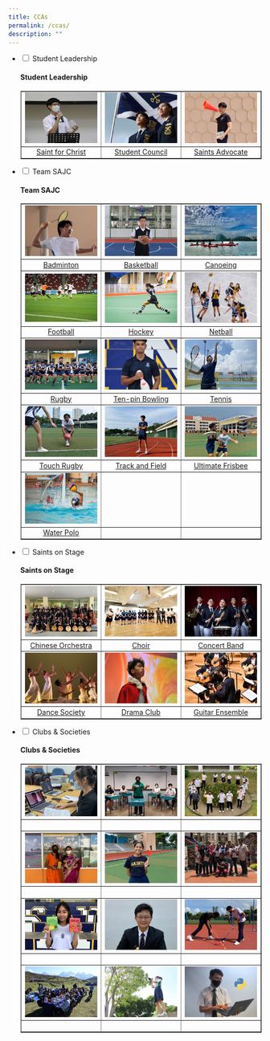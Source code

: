```yaml
---
title: CCAs
permalink: /ccas/
description: ""
---
```

<ul class="jekyllcodex_accordion">
<li><input id="accordion1" type="checkbox" /> <label for="accordion1">Student Leadership</label>
<div>
<h4><strong>Student Leadership</strong></h4>
<table style="border-collapse: collapse; width: 100%;" border="1">
<tbody>
<tr>
<td style="width: 33.3333%;"><a href="/ccas/student-leadership/saint-for-christ"><img src="/images/cca1.jpg"></a>
</td>
<td style="width: 33.3333%;"><a href="/ccas/student-leadership/student-council"><img src="/images/cca2.jpg"></a></td>
<td style="width: 33.3333%;"><a href="/ccas/student-leadership/saints-advocate"><img src="/images/cca3.jpg"></a></td>
</tr>
<tr>
<td style="width: 33.3333%; text-align: center;"><a href="/ccas/student-leadership/saint-for-christ">Saint for Christ</a></td>
<td style="width: 33.3333%; text-align: center;"><a href="/ccas/student-leadership/student-council">Student Council</a></td>
<td style="width: 33.3333%; text-align: center;"><a href="/ccas/student-leadership/saints-advocate">Saints Advocate</a></td>
</tr>
</tbody>
</table>
</div>
</li>
<li><input id="accordion2" type="checkbox" /> <label for="accordion2">Team SAJC</label>
<div>
<h4><strong>Team SAJC</strong></h4>
<table style="border-collapse: collapse; width: 100%;" border="1">
<tbody>
<tr>
<td style="width: 33.3333%;"><a href="/ccas/team-sajc/badminton"><img src="/images/cca4.jpg"></a></td>
<td style="width: 33.3333%;"><a href="/ccas/team-sajc/basketball"><img src="/images/cca5.jpg"></a></td>
<td style="width: 33.3333%;"><a href="/ccas/team-sajc/canoeing"><img src="/images/cca6.jpg"></a></td>
</tr>
<tr>
<td style="width: 33.3333%; text-align: center;"><a href="/ccas/team-sajc/badminton">Badminton</a></td>
<td style="width: 33.3333%; text-align: center;"><a href="/ccas/team-sajc/basketball">Basketball</a></td>
<td style="width: 33.3333%; text-align: center;"><a href="/ccas/team-sajc/canoeing">Canoeing</a></td>
</tr>
<tr>
<td style="width: 33.3333%;"><a href="/ccas/team-sajc/football"><img src="/images/cca7.jpg"></a></td>
<td style="width: 33.3333%;"><a href="/ccas/team-sajc/hockey"><img src="/images/cca8.jpg"></a></td>
<td style="width: 33.3333%;"><a href="/ccas/team-sajc/netball"><img src="/images/cca9.jpg"></a></td>
</tr>
<tr>
<td style="width: 33.3333%; text-align: center;"><a href="/ccas/team-sajc/football">Football</a></td>
<td style="width: 33.3333%; text-align: center;"><a href="/ccas/team-sajc/hockey">Hockey</a></td>
<td style="width: 33.3333%; text-align: center;"><a href="/ccas/team-sajc/netball">Netball</a></td>
</tr>
<tr>
<td style="width: 33.3333%;"><a href="/ccas/team-sajc/rugby"><img src="/images/cca10.jpg"></a></td>
<td style="width: 33.3333%;"><a href="/ccas/team-sajc/ten-pin-bowling"><img src="/images/cca11.jpg"></a></td>
<td style="width: 33.3333%;"><a href="/ccas/team-sajc/tennis"><img src="/images/cca12.jpg"></a></td>
</tr>
<tr>
<td style="width: 33.3333%; text-align: center;"><a href="/ccas/team-sajc/rugby">Rugby</a></td>
<td style="width: 33.3333%; text-align: center;"><a href="/ccas/team-sajc/ten-pin-bowling">Ten-pin Bowling</a></td>
<td style="width: 33.3333%; text-align: center;"><a href="/ccas/team-sajc/tennis">Tennis</a></td>
</tr>
<tr>
<td style="width: 33.3333%;"><a href="/ccas/team-sajc/touch-rugby"><img src="/images/cca13.jpg"></a></td>
<td style="width: 33.3333%;"><a href="/ccas/team-sajc/track-and-field"><img src="/images/cca14.jpg"></a></td>
<td style="width: 33.3333%;"><a href="/ccas/team-sajc/ultimate-frisbee"><img src="/images/cca15.jpg"></a></td>
</tr>
<tr>
<td style="width: 33.3333%; text-align: center;"><a href="/ccas/team-sajc/touch-rugby">Touch Rugby</a></td>
<td style="width: 33.3333%; text-align: center;"><a href="/ccas/team-sajc/track-and-field">Track and Field</a></td>
<td style="width: 33.3333%; text-align: center;"><a href="/ccas/team-sajc/ultimate-frisbee">Ultimate Frisbee</a></td>
</tr>
<tr>
<td style="width: 33.3333%;"><a href="/ccas/team-sajc/water-polo"><img src="/images/cca16.jpg"></a></td>
<td style="width: 33.3333%;">&nbsp;</td>
<td style="width: 33.3333%;">&nbsp;</td>
</tr>
<tr>
<td style="width: 33.3333%; text-align: center;"><a href="/ccas/team-sajc/water-polo">Water Polo</a></td>
<td style="width: 33.3333%; text-align: center;">&nbsp;</td>
<td style="width: 33.3333%; text-align: center;">&nbsp;</td>
</tr>
</tbody>
</table>
</div>
</li>
<li><input id="accordion3" type="checkbox" /> <label for="accordion3">Saints on Stage</label>
<div>
<h4><strong>Saints on Stage</strong></h4>
<table style="border-collapse: collapse; width: 100%;" border="1">
<tbody>
<tr>
<td style="width: 33.3333%;"><a href="/ccas/saints-on-stage/chinese-orchestra"><img src="/images/cca17.jpg"></a></td>
<td style="width: 33.3333%;"><a href="/ccas/saints-on-stage/choir"><img src="/images/cca18.jpg"></a></td>
<td style="width: 33.3333%;"><a href="/ccas/saints-on-stage/concert-band"><img src="/images/cca19.jpg"></a></td>
</tr>
<tr>
<td style="width: 33.3333%; text-align: center;"><a href="/ccas/saints-on-stage/chinese-orchestra">Chinese Orchestra</a></td>
<td style="width: 33.3333%; text-align: center;"><a href="/ccas/saints-on-stage/choir">Choir</a></td>
<td style="width: 33.3333%; text-align: center;"><a href="/ccas/saints-on-stage/concert-band">Concert Band</a></td>
</tr>
<tr>
<td style="width: 33.3333%;"><a href="/ccas/saints-on-stage/dance-society"><img src="/images/cca20.jpg"></a></td>
<td style="width: 33.3333%;"><a href="/ccas/saints-on-stage/drama-club"><img src="/images/cca21.jpg"></a></td>
<td style="width: 33.3333%;"><a href="/ccas/saints-on-stage/guitar-ensemble"><img src="/images/cca22.jpg"></a></td>
</tr>
<tr>
<td style="width: 33.3333%; text-align: center;"><a href="/ccas/saints-on-stage/dance-society">Dance Society</a></td>
<td style="width: 33.3333%; text-align: center;"><a href="/ccas/saints-on-stage/drama-club">Drama Club</a></td>
<td style="width: 33.3333%; text-align: center;"><a href="/ccas/saints-on-stage/guitar-ensemble">Guitar Ensemble</a></td>
</tr>
</tbody>
</table>
</div>
</li>
<li><input id="accordion4" type="checkbox" /> <label for="accordion4">Clubs & Societies</label>
<div>
<h4><strong>Clubs & Societies</strong></h4>
<table style="border-collapse: collapse; width: 100%;" border="1">
<tbody>
<tr>
<td style="width: 33.3333%;"><a href="/ccas/saints-on-stage/dance-society"><img src="/images/cca23.jpg"></a></td>
<td style="width: 33.3333%;"><a href="/ccas/saints-on-stage/dance-society"><img src="/images/cca24.jpg"></a></td>
<td style="width: 33.3333%;"><a href="/ccas/saints-on-stage/dance-society"><img src="/images/cca25.jpg"></a></td>
</tr>
<tr>
<td style="width: 33.3333%; text-align: center;">&nbsp;</td>
<td style="width: 33.3333%; text-align: center;">&nbsp;</td>
<td style="width: 33.3333%; text-align: center;">&nbsp;</td>
</tr>
<tr>
<td style="width: 33.3333%;"><a href="/ccas/saints-on-stage/dance-society"><img src="/images/cca26.jpg"></a></td>
<td style="width: 33.3333%;"><a href="/ccas/saints-on-stage/dance-society"><img src="/images/cca27.jpg"></a></td>
<td style="width: 33.3333%;"><a href="/ccas/saints-on-stage/dance-society"><img src="/images/cca28.jpg"></a></td>
</tr>
<tr>
<td style="width: 33.3333%; text-align: center;">&nbsp;</td>
<td style="width: 33.3333%; text-align: center;">&nbsp;</td>
<td style="width: 33.3333%; text-align: center;">&nbsp;</td>
</tr>
<tr>
<td style="width: 33.3333%;"><a href="/ccas/saints-on-stage/dance-society"><img src="/images/cca29.jpg"></a></td>
<td style="width: 33.3333%;"><a href="/ccas/saints-on-stage/dance-society"><img src="/images/cca30.jpg"></a></td>
<td style="width: 33.3333%;"><a href="/ccas/saints-on-stage/dance-society"><img src="/images/cca31.jpg"></a></td>
</tr>
<tr>
<td style="width: 33.3333%; text-align: center;">&nbsp;</td>
<td style="width: 33.3333%; text-align: center;">&nbsp;</td>
<td style="width: 33.3333%; text-align: center;">&nbsp;</td>
</tr>
<tr>
<td style="width: 33.3333%;"><a href="/ccas/saints-on-stage/dance-society"><img src="/images/cca32.jpg"></a></td>
<td style="width: 33.3333%;"><a href="/ccas/saints-on-stage/dance-society"><img src="/images/cca33.jpg"></a></td>
<td style="width: 33.3333%;"><a href="/ccas/saints-on-stage/dance-society"><img src="/images/cca34.jpg"></a></td>
</tr>
<tr>
<td style="width: 33.3333%; text-align: center;">&nbsp;</td>
<td style="width: 33.3333%; text-align: center;">&nbsp;</td>
<td style="width: 33.3333%; text-align: center;">&nbsp;</td>
</tr>
</tbody>
</table>
</div>
</li>
</ul>